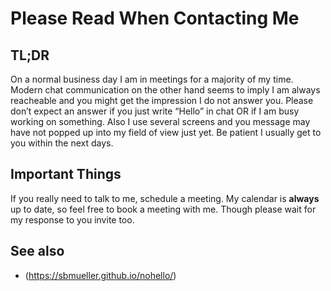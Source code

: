 # Please Read When Contacting Me

## TL;DR
On a normal business day I am in meetings for a majority of my time. 
Modern chat communication on the other hand seems to imply I am always reacheable and you might get the impression I do not answer you.
Please don’t expect an answer if you just write “Hello” in chat OR if I am busy working on something.
Also I use several screens and you message may have not popped up into my field of view just yet.
Be patient I usually get to you within the next days.

## Important Things
If you really need to talk to me, schedule a meeting.
My calendar is **always** up to date, so feel free to book a meeting with me.
Though please wait for my response to you invite too.

## See also
- (https://sbmueller.github.io/nohello/)

